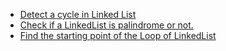 <ul>
  <li><a href="https://leetcode.com/problems/linked-list-cycle/submissions/862244278/"> Detect a cycle in Linked List</a></li>
  <li><a href="https://leetcode.com/problems/palindrome-linked-list/submissions/863608706/"> 	Check if a LinkedList is palindrome or not.</a></li>
  <li><a href="https://leetcode.com/problems/linked-list-cycle-ii/submissions/862247960/"> 	Find the starting point of the Loop of LinkedList</a></li>
  </ul>
